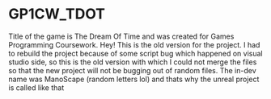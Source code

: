 # GP1CW_TDOT
Title of the game is The Dream Of Time and was created for Games Programming Coursework.
Hey! This is the old version for the project.
I had to rebuild the project because of some script bug which happened on visual studio side, so this is the old version with which I could not merge the files so that the new project will not be bugging out of random files.
The in-dev name was ManoScape (random letters lol) and thats why the unreal project is called like that

